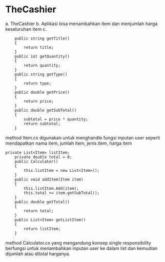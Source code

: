 # TheCashier

a. TheCashier
b. Aplikasi bisa menambahkan item dan menjumlah harga keseluruhan item
c. 

        public string getTitle()
        {
            return title;
        }
        public int getQuantity()
        {
            return quantity;
        }
        public string getType()
        {
            return type;
        }
        public double getPrice()
        {
            return price;
        }
        public double getSubTotal()
        {
            subtotal = price * quantity;
            return subtotal;
        }

method Item.cs digunakan untuk menghandle fungsi inputan user seperti mendapatkan nama item, jumlah item, jenis item, harga item


	private List<Item> listItem;
        private double total = 0;
        public Calculator()
        {
            this.listItem = new List<Item>();
        }
        public void addItem(Item item)
        {
            this.listItem.Add(item);
            this.total += item.getSubTotal();
        }
        public double getTotal()
        {
            return total;
        }
        public List<Item> getListItem()
        {
            return listItem;
        }


method Calculator.cs yang mengandung konsep single responsibility berfungsi untuk menambahkan inputan user ke dalam list dan kemudian dijumlah atau ditotal harganya.
